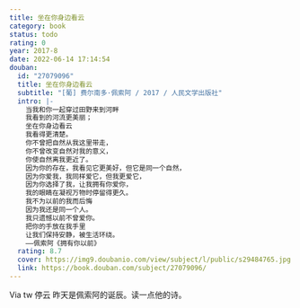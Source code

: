 ```yaml
---
title: 坐在你身边看云
category: book
status: todo
rating: 0
year: 2017-8
date: 2022-06-14 17:14:54
douban:
  id: "27079096"
  title: 坐在你身边看云
  subtitle: "[葡] 费尔南多·佩索阿 / 2017 / 人民文学出版社"
  intro: |-
    当我和你一起穿过田野来到河畔
    我看到的河流更美丽；
    坐在你身边看云
    我看得更清楚。
    你不曾把自然从我这里带走，
    你不曾改变自然对我的意义，
    你使自然离我更近了。
    因为你的存在，我看见它更美好，但它是同一个自然，
    因为你爱我，我同样爱它，但我更爱它，
    因为你选择了我，让我拥有你爱你，
    我的眼睛在凝视万物时停留得更久。
    我不为以前的我而后悔
    因为我还是同一个人。
    我只遗憾以前不曾爱你。
    把你的手放在我手里
    让我们保持安静，被生活环绕。
    ——佩索阿《拥有你以前》
  rating: 8.7
  cover: https://img9.doubanio.com/view/subject/l/public/s29484765.jpg
  link: https://book.douban.com/subject/27079096/
---
```


Via tw 停云 昨天是佩索阿的诞辰。读一点他的诗。